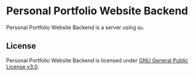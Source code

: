 # Personal Portfolio Website Backend

Personal Portfolio Website Backend is a server using `Go`.

## License

Personal Portfolio Website Backend is licensed under [GNU General Public License v3.0](LICENSE).
